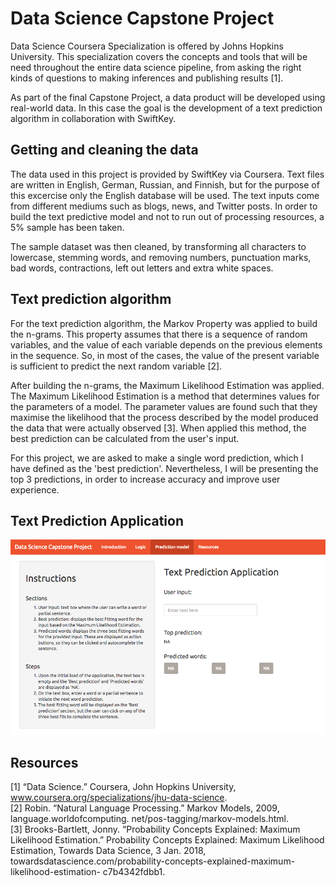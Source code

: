 # Data Science Capstone Project

Data Science Coursera Specialization is offered by Johns Hopkins University. This specialization covers the concepts and tools that will be need throughout the entire data science pipeline, from asking the right kinds of questions to making inferences and publishing results [1].

As part of the final Capstone Project, a data product will be developed using real-world data. In this case the goal is the development of a text prediction algorithm in collaboration with SwiftKey.

## Getting and cleaning the data
The data used in this project is provided by SwiftKey via Coursera. Text files are written in English, German, Russian, and Finnish, but for the purpose of this excercise only the English database will be used. The text inputs come from different mediums such as blogs, news, and Twitter posts. In order to build the text predictive model and not to run out of processing resources, a 5% sample has been taken.

The sample dataset was then cleaned, by transforming all characters to lowercase, stemming words, and removing numbers, punctuation marks, bad words, contractions, left out letters and extra white spaces.


## Text prediction algorithm
For the text prediction algorithm, the Markov Property was applied to build the n-grams. This property assumes that there is a sequence of random variables, and the value of each variable depends on the previous elements in the sequence. So, in most of the cases, the value of the present variable is sufficient to predict the next random variable [2].

After building the n-grams, the Maximum Likelihood Estimation was applied. The Maximum Likelihood Estimation is a method that determines values for the parameters of a model. The parameter values are found such that they maximise the likelihood that the process described by the model produced the data that were actually observed [3]. When applied this method, the best prediction can be calculated from the user's input.

For this project, we are asked to make a single word prediction, which I have defined as the 'best prediction'. Nevertheless, I will be presenting the top 3 predictions, in order to increase accuracy and improve user experience.


## Text Prediction Application
![Screenshot](TextPredictiveAlgorithm.png)


## Resources
[1] “Data Science.” Coursera, John Hopkins University, www.coursera.org/specializations/jhu-data-science.  
[2] Robin. “Natural Language Processing.” Markov Models, 2009, language.worldofcomputing. net/pos-tagging/markov-models.html.  
[3] Brooks-Bartlett, Jonny. “Probability Concepts Explained: Maximum Likelihood Estimation.” Probability Concepts Explained: Maximum Likelihood Estimation, Towards Data Science, 3 Jan. 2018, towardsdatascience.com/probability-concepts-explained-maximum-likelihood-estimation- c7b4342fdbb1.
